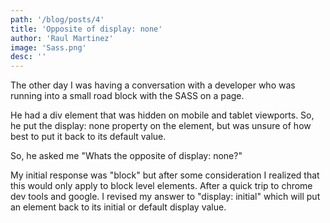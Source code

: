 ```yaml
---
path: '/blog/posts/4'
title: 'Opposite of display: none'
author: 'Raul Martinez'
image: 'Sass.png'
desc: ''
---
```


The other day I was having a conversation with a developer who was running into a small road block with the SASS on a page.

He had a div element that was hidden on mobile and tablet viewports. So, he put the display: none property on the element, but was unsure of how best to put it back to its default value.

So, he asked me "Whats the opposite of display: none?"

My initial response was "block" but after some consideration I realized that this would only apply to block level elements. After a quick trip to chrome dev tools and google. I revised my answer to "display: initial" which will put an element back to its initial or default display value.
